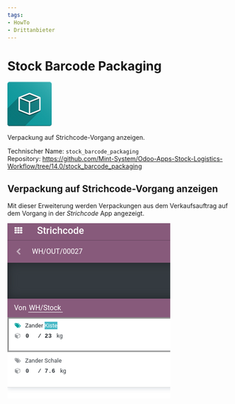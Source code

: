 ```yaml
---
tags:
- HowTo
- Drittanbieter
---
```

# Stock Barcode Packaging
![icon_oms_box](assets/icon_oms_box.png)

Verpackung auf Strichcode-Vorgang anzeigen.

Technischer Name: `stock_barcode_packaging`\
Repository: <https://github.com/Mint-System/Odoo-Apps-Stock-Logistics-Workflow/tree/14.0/stock_barcode_packaging>

## Verpackung auf Strichcode-Vorgang anzeigen

Mit dieser Erweiterung werden Verpackungen aus dem Verkaufsauftrag auf dem Vorgang in der *Strichcode* App angezeigt.

![](assets/Stock%20Barcode%20Packaging.png)
